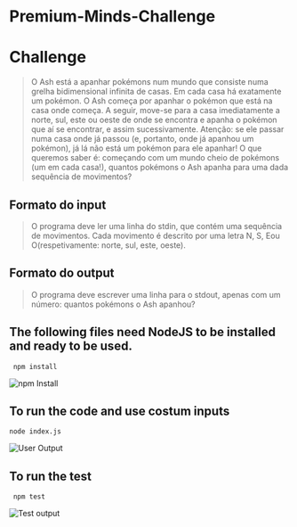 # Premium-Minds-Challenge

# Challenge 

> O Ash está a apanhar pokémons num mundo que consiste numa grelha bidimensional infinita de casas.
> Em cada casa há exatamente um pokémon.
> O Ash começa por apanhar o pokémon que está na casa onde começa. A seguir, move-se para a casa
> imediatamente a norte, sul, este ou oeste de onde se encontra e apanha o pokémon que aí se encontrar,
> e assim sucessivamente. Atenção: se ele passar numa casa onde já passou (e, portanto, onde já apanhou
> um pokémon), já lá não está um pokémon para ele apanhar!
> O que queremos saber é: começando com um mundo cheio de pokémons (um em cada casa!), quantos
> pokémons o Ash apanha para uma dada sequência de movimentos?

## Formato do input
>O programa deve ler uma linha do stdin, que contém uma sequência de movimentos. Cada movimento é
>descrito por uma letra N, S, Eou O(respetivamente: norte, sul, este, oeste).
## Formato do output
>O programa deve escrever uma linha para o stdout, apenas com um número: quantos pokémons o Ash
>apanhou?




## The following files need NodeJS to be installed and ready to be used.
``` npm install```

![npm Install](https://raw.githubusercontent.com/fabio-r-almeida/Premium-Minds-Challenge/main/Images/Output%20User.png?token=GHSAT0AAAAAABWBIQAV5UQU2B6NMMCBDRPEYWBUXKQ)

## To run the code and use costum inputs
``` node index.js ```

![User Output](https://raw.githubusercontent.com/fabio-r-almeida/Premium-Minds-Challenge/main/Images/Output%20User.png?token=GHSAT0AAAAAABWBIQAV5UQU2B6NMMCBDRPEYWBUXKQ)


## To run the test
``` npm test```

![Test output](https://raw.githubusercontent.com/fabio-r-almeida/Premium-Minds-Challenge/main/Images/Test%20output.png?token=GHSAT0AAAAAABWBIQAUOWSS4YJMBLQ26NGQYWBUVKQ)
